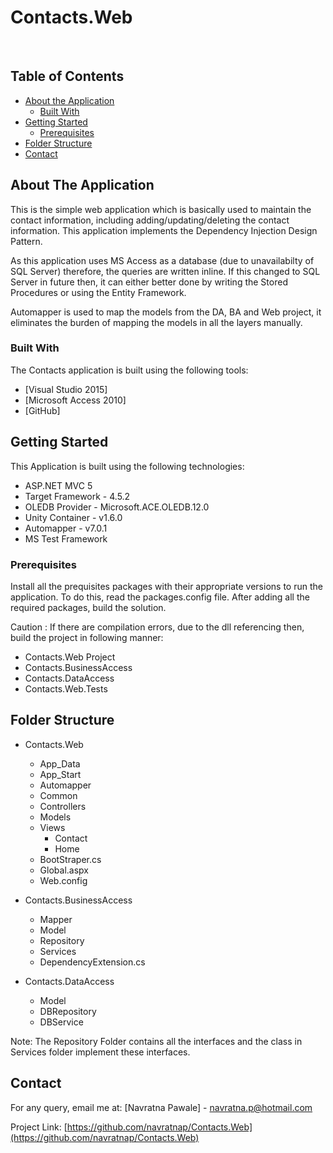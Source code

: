 # Contacts.Web

<br />

<!-- TABLE OF CONTENTS -->
## Table of Contents

* [About the Application](#about-the-application)
  * [Built With](#built-with)
* [Getting Started](#getting-started)
  * [Prerequisites](#prerequisites)
* [Folder Structure](#folder-structure)
* [Contact](#contact)


<!-- ABOUT THE PROJECT -->
## About The Application

This is the simple web application which is basically used to maintain the contact information, including adding/updating/deleting the contact information.
This application implements the Dependency Injection Design Pattern.

As this application uses MS Access as a database (due to unavailabilty of SQL Server) therefore, the queries are written inline.
If this changed to SQL Server in future then, it can either better done by writing the Stored Procedures or using the Entity Framework.

Automapper is used to map the models from the DA, BA and Web project, it eliminates the burden of mapping the models in all the layers manually.

### Built With
The Contacts application is built using the following tools:
* [Visual Studio 2015]
* [Microsoft Access 2010]
* [GitHub]


<!-- GETTING STARTED -->
## Getting Started

This Application is built using the following technologies:

* ASP.NET MVC 5
* Target Framework - 4.5.2
* OLEDB Provider - Microsoft.ACE.OLEDB.12.0
* Unity Container - v1.6.0
* Automapper - v7.0.1
* MS Test Framework


### Prerequisites

Install all the prequisites packages with their appropriate versions to run the application. To do this, read the packages.config file.
After adding all the required packages, build the solution.

Caution : 
If there are compilation errors, due to the dll referencing then, build the project in following manner:
* Contacts.Web Project
* Contacts.BusinessAccess
* Contacts.DataAccess
* Contacts.Web.Tests


<!-- Folder Structure -->
## Folder Structure

* Contacts.Web
  * App_Data
  * App_Start
  * Automapper
  * Common
  * Controllers
  * Models
  * Views
    * Contact
    * Home
  * BootStraper.cs
  * Global.aspx
  * Web.config

* Contacts.BusinessAccess
  * Mapper
  * Model
  * Repository
  * Services
  * DependencyExtension.cs
 
* Contacts.DataAccess
  * Model
  * DBRepository
  * DBService

Note: The Repository Folder contains all the interfaces and the class in Services folder implement these interfaces.

<!-- CONTACT -->
## Contact

For any query, email me at:
[Navratna Pawale] - navratna.p@hotmail.com

Project Link: [https://github.com/navratnap/Contacts.Web](https://github.com/navratnap/Contacts.Web)


